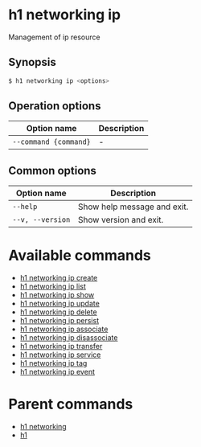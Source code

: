 
# h1 networking ip

Management of ip resource

## Synopsis

```bash
$ h1 networking ip <options>
```

## Operation options

| Option name               | Description |
| ------------------------- | ----------- |
| ```--command {command}``` | -           |

## Common options

| Option name          | Description                 |
| -------------------- | --------------------------- |
| ```--help```         | Show help message and exit. |
| ```--v, --version``` | Show version and exit.      |

# Available commands

* [h1 networking ip create](./create/README.md)
* [h1 networking ip list](./list/README.md)
* [h1 networking ip show](./show/README.md)
* [h1 networking ip update](./update/README.md)
* [h1 networking ip delete](./delete/README.md)
* [h1 networking ip persist](./persist/README.md)
* [h1 networking ip associate](./associate/README.md)
* [h1 networking ip disassociate](./disassociate/README.md)
* [h1 networking ip transfer](./transfer/README.md)
* [h1 networking ip service](./service/README.md)
* [h1 networking ip tag](./tag/README.md)
* [h1 networking ip event](./event/README.md)

# Parent commands

* [h1 networking](./../README.md)
* [h1](./../../README.md)
